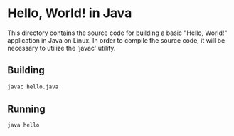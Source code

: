 # Hello, World! in Java

This directory contains the source code for building a basic "Hello, World!" application in Java on Linux.  In order to compile the source code, it will be necessary to utilize the 'javac' utility.  

Building
--------

```sh
javac hello.java
```

Running
-------
```sh
java hello
```

